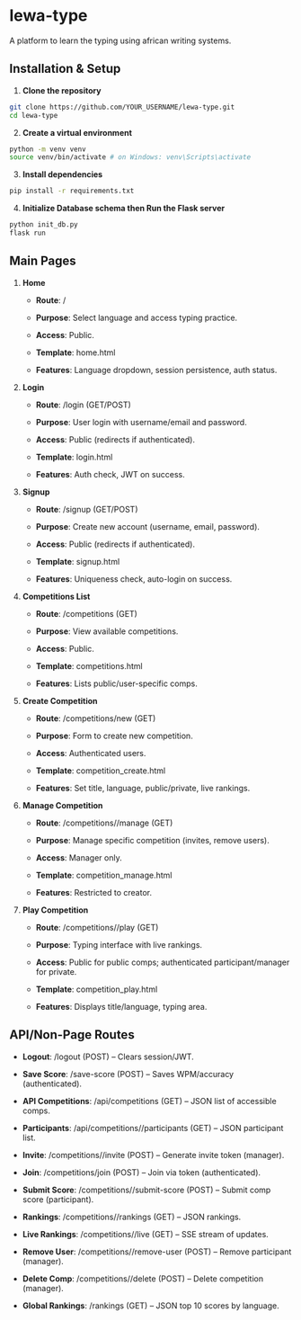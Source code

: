 # lewa-type
A platform to learn the typing using african writing systems.

## Installation & Setup

1. **Clone the repository**

```bash
git clone https://github.com/YOUR_USERNAME/lewa-type.git
cd lewa-type
```

2. **Create a virtual environment**

```bash
python -m venv venv
source venv/bin/activate # on Windows: venv\Scripts\activate
```

3. **Install dependencies**

```bash
pip install -r requirements.txt
```

4. **Initialize Database schema then Run the Flask server**

```bash
python init_db.py
flask run
```
Main Pages
--------------------
1.  **Home**
    
    *   **Route**: /
        
    *   **Purpose**: Select language and access typing practice.
        
    *   **Access**: Public.
        
    *   **Template**: home.html
        
    *   **Features**: Language dropdown, session persistence, auth status.
        
2.  **Login**
    
    *   **Route**: /login (GET/POST)
        
    *   **Purpose**: User login with username/email and password.
        
    *   **Access**: Public (redirects if authenticated).
        
    *   **Template**: login.html
        
    *   **Features**: Auth check, JWT on success.
        
3.  **Signup**
    
    *   **Route**: /signup (GET/POST)
        
    *   **Purpose**: Create new account (username, email, password).
        
    *   **Access**: Public (redirects if authenticated).
        
    *   **Template**: signup.html
        
    *   **Features**: Uniqueness check, auto-login on success.
        
4.  **Competitions List**
    
    *   **Route**: /competitions (GET)
        
    *   **Purpose**: View available competitions.
        
    *   **Access**: Public.
        
    *   **Template**: competitions.html
        
    *   **Features**: Lists public/user-specific comps.
        
5.  **Create Competition**
    
    *   **Route**: /competitions/new (GET)
        
    *   **Purpose**: Form to create new competition.
        
    *   **Access**: Authenticated users.
        
    *   **Template**: competition\_create.html
        
    *   **Features**: Set title, language, public/private, live rankings.
        
6.  **Manage Competition**
    
    *   **Route**: /competitions//manage (GET)
        
    *   **Purpose**: Manage specific competition (invites, remove users).
        
    *   **Access**: Manager only.
        
    *   **Template**: competition\_manage.html
        
    *   **Features**: Restricted to creator.
        
7.  **Play Competition**
    
    *   **Route**: /competitions//play (GET)
        
    *   **Purpose**: Typing interface with live rankings.
        
    *   **Access**: Public for public comps; authenticated participant/manager for private.
        
    *   **Template**: competition\_play.html
        
    *   **Features**: Displays title/language, typing area.
        

API/Non-Page Routes
-------------------

*   **Logout**: /logout (POST) – Clears session/JWT.
    
*   **Save Score**: /save-score (POST) – Saves WPM/accuracy (authenticated).
    
*   **API Competitions**: /api/competitions (GET) – JSON list of accessible comps.
    
*   **Participants**: /api/competitions//participants (GET) – JSON participant list.
    
*   **Invite**: /competitions//invite (POST) – Generate invite token (manager).
    
*   **Join**: /competitions/join (POST) – Join via token (authenticated).
    
*   **Submit Score**: /competitions//submit-score (POST) – Submit comp score (participant).
    
*   **Rankings**: /competitions//rankings (GET) – JSON rankings.
    
*   **Live Rankings**: /competitions//live (GET) – SSE stream of updates.
    
*   **Remove User**: /competitions//remove-user (POST) – Remove participant (manager).
    
*   **Delete Comp**: /competitions//delete (POST) – Delete competition (manager).
    
*   **Global Rankings**: /rankings (GET) – JSON top 10 scores by language.